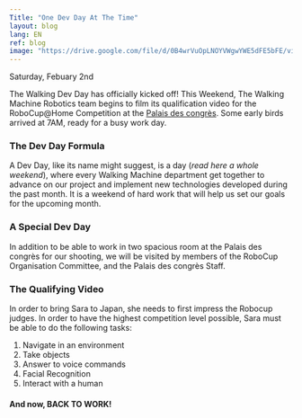 ```yaml
---
Title: "One Dev Day At The Time"
layout: blog
lang: EN
ref: blog
image: "https://drive.google.com/file/d/0B4wrVuOpLNOYVWgwYWE5dFE5bFE/view?usp=sharing"
---
```

Saturday, Febuary 2nd

The Walking Dev Day has officially kicked off! This Weekend, The Walking Machine Robotics team begins to film its qualification video for the RoboCup@Home Competition at the [Palais des congrès](http://congresmtl.com/). Some early birds arrived at 7AM, ready for a busy work day.
### The Dev Day Formula
A Dev Day, like its name might suggest, is a day (*read here a whole weekend*), where every Walking Machine department get together to advance on our project and implement new technologies developed during the past month. It is a weekend of hard work that will help us set our goals for the upcoming month.
### A Special Dev Day
In addition to be able to work in two spacious room at the Palais des congrès for our shooting, we will be visited by members of the RoboCup Organisation Committee, and the Palais des congrès Staff. 
### The Qualifying Video
In order to bring Sara to Japan, she needs to first impress the Robocup judges. In order to have the highest competition level possible, Sara must be able to do the following tasks:
1.	Navigate in an environment
2.	Take objects
3.	Answer to voice commands
4.	Facial Recognition
5.	Interact with a human
#### And now, BACK TO WORK!
